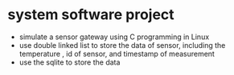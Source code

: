 # system software project 
* simulate a sensor gateway using C programming in Linux 
* use double linked list to store the data of sensor, including the temperature , id of sensor, and timestamp of measurement
* use the sqlite to store the data


